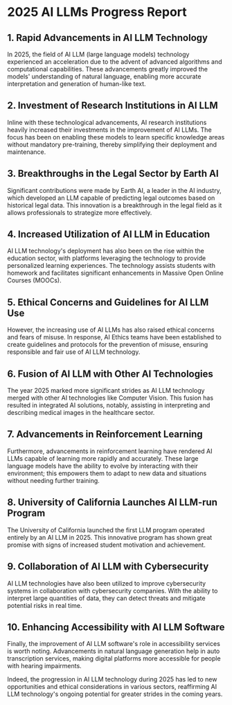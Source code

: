 # 2025 AI LLMs Progress Report

## 1. Rapid Advancements in AI LLM Technology

In 2025, the field of AI LLM (large language models) technology experienced an acceleration due to the advent of advanced algorithms and computational capabilities. These advancements greatly improved the models' understanding of natural language, enabling more accurate interpretation and generation of human-like text. 

## 2. Investment of Research Institutions in AI LLM

Inline with these technological advancements, AI research institutions heavily increased their investments in the improvement of AI LLMs. The focus has been on enabling these models to learn specific knowledge areas without mandatory pre-training, thereby simplifying their deployment and maintenance.

## 3. Breakthroughs in the Legal Sector by Earth AI

Significant contributions were made by Earth AI, a leader in the AI industry, which developed an LLM capable of predicting legal outcomes based on historical legal data. This innovation is a breakthrough in the legal field as it allows professionals to strategize more effectively.

## 4. Increased Utilization of AI LLM in Education

AI LLM technology's deployment has also been on the rise within the education sector, with platforms leveraging the technology to provide personalized learning experiences. The technology assists students with homework and facilitates significant enhancements in Massive Open Online Courses (MOOCs).

## 5. Ethical Concerns and Guidelines for AI LLM Use

However, the increasing use of AI LLMs has also raised ethical concerns and fears of misuse. In response, AI Ethics teams have been established to create guidelines and protocols for the prevention of misuse, ensuring responsible and fair use of AI LLM technology.

## 6. Fusion of AI LLM with Other AI Technologies

The year 2025 marked more significant strides as AI LLM technology merged with other AI technologies like Computer Vision. This fusion has resulted in integrated AI solutions, notably, assisting in interpreting and describing medical images in the healthcare sector.

## 7. Advancements in Reinforcement Learning

Furthermore, advancements in reinforcement learning have rendered AI LLMs capable of learning more rapidly and accurately. These large language models have the ability to evolve by interacting with their environment; this empowers them to adapt to new data and situations without needing further training.

## 8. University of California Launches AI LLM-run Program

The University of California launched the first LLM program operated entirely by an AI LLM in 2025. This innovative program has shown great promise with signs of increased student motivation and achievement.

## 9. Collaboration of AI LLM with Cybersecurity

AI LLM technologies have also been utilized to improve cybersecurity systems in collaboration with cybersecurity companies. With the ability to interpret large quantities of data, they can detect threats and mitigate potential risks in real time.

## 10. Enhancing Accessibility with AI LLM Software
 
Finally, the improvement of AI LLM software's role in accessibility services is worth noting. Advancements in natural language generation help in auto transcription services, making digital platforms more accessible for people with hearing impairments.

Indeed, the progression in AI LLM technology during 2025 has led to new opportunities and ethical considerations in various sectors, reaffirming AI LLM technology's ongoing potential for greater strides in the coming years.